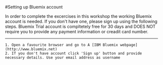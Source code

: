 #Setting up Bluemix account

In order to complete the excercises in this workshop the working Bluemix account is needed. If you don't have one, please sign up using the following steps.
Bluemix Trial account is compltetely free for 30 days and DOES NOT require you to provide any payment information or creadit card number.

---
    1. Open a favourite browser and go to A [IBM Bluemix webpage] (http://www.bluemix.net)
    2. If you don't have account click 'Sign up' button and provide necessary details. Use your email address as username
    
